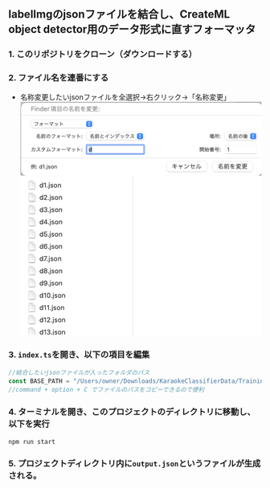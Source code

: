 ## labelImgのjsonファイルを結合し、CreateML object detector用のデータ形式に直すフォーマッタ

### 1. このリポジトリをクローン（ダウンロードする）  

### 2. ファイル名を連番にする  
- 名称変更したいjsonファイルを全選択→右クリック→「名称変更」  
![](./document/doc1.png)  
![](./document/doc2.png)  

### 3. `index.ts`を開き、以下の項目を編集
```ts
//結合したいjsonファイルが入ったフォルダのパス
const BASE_PATH = "/Users/owner/Downloads/KaraokeClassifierData/TrainingData/labeledImgData"
//command + option + C でファイルのパスをコピーできるので便利
```  

### 4. ターミナルを開き、このプロジェクトのディレクトリに移動し、以下を実行  
```
npm run start
```

### 5. プロジェクトディレクトリ内に`output.json`というファイルが生成される。
